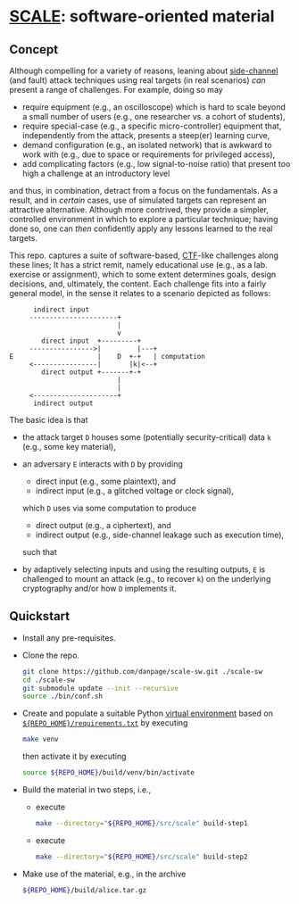 # [SCALE](http://www.github.com/danpage/scale): software-oriented material

<!--- -------------------------------------------------------------------- --->

## Concept

Although compelling for a variety of reasons, leaning about
[side-channel](http://en.wikipedia.org/wiki/Side-channel_attack)
(and fault) attack techniques using real targets (in real scenarios) *can*
present a range of challenges.  For example, doing so may

- require equipment (e.g., an oscilloscope) which is hard to scale beyond
  a small number of users (e.g., one researcher vs. a cohort of students),
- require special-case (e.g., a specific micro-controller) equipment that,
  independently from the attack, presents a steep(er) learning curve,
- demand configuration (e.g., an isolated network) that is awkward to work
  with (e.g., due to space or requirements for privileged access),
- add complicating factors (e.g., low signal-to-noise ratio) that present
  too high a challenge at an introductory level

and thus, in combination, detract from a focus on the fundamentals.  As a 
result, and in *certain* cases, use of simulated targets can represent an 
attractive alternative.  Although more contrived, they provide a simpler, 
controlled environment in which to explore a particular technique; having 
done so, one can *then* confidently apply any lessons learned to the real 
targets.

This repo. captures a suite of 
software-based,
[CTF](http://en.wikipedia.org/wiki/Capture_the_flag#Computer_security)-like
challenges along these lines;
It has a strict remit, namely educational use (e.g., as a lab. exercise 
or assignment), which to some extent determines goals, design decisions, 
and, ultimately, the content.
Each challenge fits into a fairly general model, in the sense it relates 
to a scenario depicted as follows:

```
      indirect input
     ----------------------+
                           |
                           v
        direct input  +---------+
     ---------------->|         |---+
E                     |    D  +-+   | computation
     <----------------|       |k|<--+
        direct output +-------+-+
                           |
                           |
     <---------------------+
      indirect output
```

The basic idea is that

- the attack target `D` houses some (potentially security-critical) data
  `k` (e.g., some key material),

- an adversary `E` interacts with `D` by providing

  -   direct input  (e.g., some plaintext),
    and
  - indirect input  (e.g., a glitched voltage or clock signal),

  which `D` uses via some computation to produce

  -   direct output (e.g., a ciphertext),
    and
  - indirect output (e.g., side-channel leakage such as execution time),

  such that

- by adaptively selecting inputs and using the resulting outputs, `E` is
  challenged to mount an attack (e.g., to recover `k`) on the underlying
  cryptography and/or how `D` implements it.

<!--- -------------------------------------------------------------------- --->

## Quickstart

- Install any pre-requisites.

- Clone the repo.

  ```sh
  git clone https://github.com/danpage/scale-sw.git ./scale-sw
  cd ./scale-sw
  git submodule update --init --recursive
  source ./bin/conf.sh
  ```

- Create and populate a suitable Python
  [virtual environment](https://docs.python.org/3/library/venv.html)
  based on 
  [`${REPO_HOME}/requirements.txt`](./requirements.txt) 
  by executing
   
  ```sh
  make venv
  ```
   
  then activate it by executing
   
  ```sh
  source ${REPO_HOME}/build/venv/bin/activate
  ```

- Build the material in two steps, i.e.,

  - execute

    ```sh
    make --directory="${REPO_HOME}/src/scale" build-step1
    ```

  - execute

    ```sh
    make --directory="${REPO_HOME}/src/scale" build-step2
    ```

- Make use of the material, e.g., in the archive

  ```sh
  ${REPO_HOME}/build/alice.tar.gz
  ```

<!--- -------------------------------------------------------------------- --->
